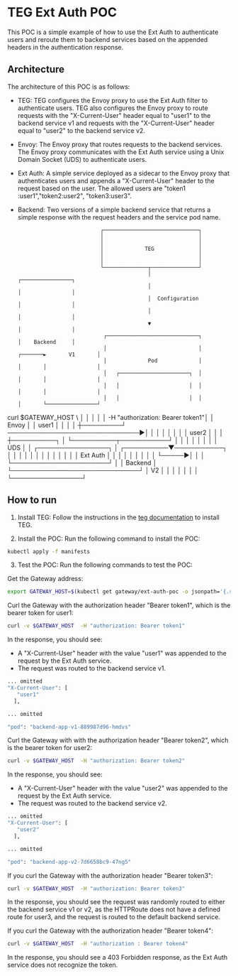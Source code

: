 # TEG Ext Auth POC

This POC is a simple example of how to use the Ext Auth to authenticate users and reroute them to backend services based
on the appended headers in the authentication response.

## Architecture

The architecture of this POC is as follows:
* TEG: TEG configures the Envoy proxy to use the Ext Auth filter to authenticate users. TEG also configures the Envoy proxy to route requests with the "X-Current-User" header equal to "user1" to the backend service v1 and requests with the "X-Current-User" header equal to "user2" to the backend service v2.
* Envoy: The Envoy proxy that routes requests to the backend services. The Envoy proxy communicates with the Ext Auth service using a Unix Domain Socket (UDS) to authenticate users.
* Ext Auth: A simple service deployed as a sidecar to the Envoy proxy that authenticates users and appends a "X-Current-User" header to the request based on the user. The allowed users are "token1
:user1","token2:user2", "token3:user3".
* Backend: Two versions of a simple backend service that returns a simple response with the request headers and the service pod name.


                                ┌──────────────────────────────┐
                                │                              │
                                │                              │
                                │             TEG              │
                                │                              │
                                │                              │
                                └──────────────┬───────────────┘
                                               │                                 ┌────────────────┐
                                               │                                 │                │
                                               │  Configuration                  │                │
                                               │                                 │                │
                                               ▼                                 │                │
                                 ┌─────────────────────────────┐                 │    Backend     │
                                 │                             │         ┌───────►       V1       │
                                 │             Pod             │         │       │                │
                                 │   ┌──────────────────────┐  │         │       │                │
                                 │   │                      │  │         │       │                │
                                 │   │                      │  │         │       └────────────────┘
curl $GATEWAY_HOST \             │   │                      │  │         │
-H "authorization: Bearer token1"│   │        Envoy         │  │  user1  │
                                 │   │                      │  ┼─────────┘
  ──────────────────────────────►│   │                      │  │
                                 │   │                      │  │  user2
                                 │   │                      │  ┼──────────┐
                                 │   └──────────┬───────────┘  │          │
                                 │              │              │          │
                                 │              │ UDS          │          │      ┌────────────────┐
                                 │   ┌──────────▼───────────┐  │          │      │                │
                                 │   │                      │  │          │      │                │
                                 │   │       Ext Auth       │  │          │      │                │
                                 │   │                      │  │          └─────►│                │
                                 │   └──────────────────────┘  │                 │    Backend     │
                                 └─────────────────────────────┘                 │       V2       │
                                                                                 │                │
                                                                                 │                │
                                                                                 │                │
                                                                                 └────────────────┘

## How to run

1. Install TEG: Follow the instructions in the [teg documentation](https://docs.tetrate.io/envoy-gateway/installation/quickstart) to install TEG.

2. Install the POC: Run the following command to install the POC:

```bash
kubectl apply -f manifests
```

3. Test the POC: Run the following commands to test the POC:

Get the Gateway address:

```bash
export GATEWAY_HOST=$(kubectl get gateway/ext-auth-poc -o jsonpath='{.status.addresses[0].value}')
```

Curl the Gateway with the authorization header "Bearer token1", which is the bearer token for user1:

```bash
curl -v $GATEWAY_HOST  -H "authorization: Bearer token1"
```

In the response, you should see:

* A "X-Current-User" header with the value "user1" was appended to the request by the Ext Auth service.
* The request was routed to the backend service v1.

```bash
... omitted
"X-Current-User": [
   "user1"
  ],

... omitted

"pod": "backend-app-v1-889987d96-hmdvs"
```

Curl the Gateway with with the authorization header "Bearer token2", which is the bearer token for user2:

```bash
curl -v $GATEWAY_HOST  -H "authorization: Bearer token2"
```

In the response, you should see:

* A "X-Current-User" header with the value "user2" was appended to the request by the Ext Auth service.
* The request was routed to the backend service v2.

```bash
... omitted
"X-Current-User": [
   "user2"
  ],

... omitted

"pod": "backend-app-v2-7d6658bc9-47ng5"
```

If you curl the Gateway with the authorization header "Bearer token3":

```bash
curl -v $GATEWAY_HOST  -H "authorization: Bearer token3"
```

In the response, you should see the request was randomly routed to either the backend service v1 or v2, as the HTTPRoute
does not have a defined route for user3, and the request is routed to the default backend service.

If you curl the Gateway with the authorization header "Bearer token4":

```bash
curl -v $GATEWAY_HOST  -H "authorization : Bearer token4"
```

In the response, you should see a 403 Forbidden response, as the Ext Auth service does not recognize the token.
